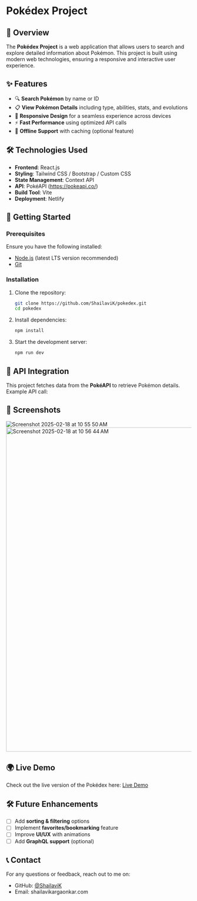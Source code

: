 # Pokédex Project

## 🌟 Overview
The **Pokédex Project** is a web application that allows users to search and explore detailed information about Pokémon. This project is built using modern web technologies, ensuring a responsive and interactive user experience. 

## ✨ Features
- 🔍 **Search Pokémon** by name or ID
- 📋 **View Pokémon Details** including type, abilities, stats, and evolutions
- 🎨 **Responsive Design** for a seamless experience across devices
- ⚡ **Fast Performance** using optimized API calls
- 🔄 **Offline Support** with caching (optional feature)

## 🛠️ Technologies Used
- **Frontend**: React.js 
- **Styling**: Tailwind CSS / Bootstrap / Custom CSS
- **State Management**: Context API 
- **API**: PokéAPI (https://pokeapi.co/)
- **Build Tool**: Vite 
- **Deployment**:  Netlify

## 🚀 Getting Started

### Prerequisites
Ensure you have the following installed:
- [Node.js](https://nodejs.org/) (latest LTS version recommended)
- [Git](https://git-scm.com/)

### Installation
1. Clone the repository:
   ```sh
   git clone https://github.com/ShailaviK/pokedex.git
   cd pokedex
   ```
2. Install dependencies:
   ```sh
   npm install
   ```
3. Start the development server:
   ```sh
   npm run dev
   ```

## 🔗 API Integration
This project fetches data from the **PokéAPI** to retrieve Pokémon details. Example API call:

## 📸 Screenshots
![Screenshot 2025-02-18 at 10 55 50 AM](https://github.com/user-attachments/assets/ebfc07dc-4e04-42ad-acf0-9dccb8fb2de5)
<img width="881" alt="Screenshot 2025-02-18 at 10 56 44 AM" src="https://github.com/user-attachments/assets/3a53be6e-b563-42b4-8f26-245e08ea3737" />

## 🌍 Live Demo
Check out the live version of the Pokédex here: [Live Demo](https://shailavi-s-pokedexx.netlify.app/)

## 🛠 Future Enhancements
- [ ] Add **sorting & filtering** options
- [ ] Implement **favorites/bookmarking** feature
- [ ] Improve **UI/UX** with animations
- [ ] Add **GraphQL support** (optional)

## 📞 Contact
For any questions or feedback, reach out to me on:
- GitHub: [@ShailaviK](https://github.com/ShailaviK)
- Email: shailavikargaonkar.com
